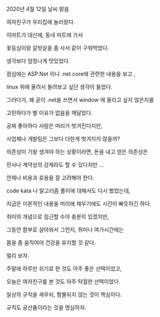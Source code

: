 2020년 4월 12일 날씨 맑음

여자친구가 우리집에 놀러왔다.

이마트가 대신에, 동네 마트에 가서

꽃등심이랑 갈빗살을 좀 사서 같이 구워먹었다.

생각보다 엄청나게 맛있었다.

점심에는 ASP.Net 이나 .net core에 관련한 내용을 보고 ,

linux 위에 올려서 돌려보고 싶단 생각이 들었다.

그러다가, 왜 굳이 .net을 쓰면서 window 에 올리고 싶지 않은지를

고민하다가 별 이유가 없음을 깨달았다.

공짜 좋아하다 사람은 머리가 벗겨진다지만,

사업체나 개발팀은 그보다 더한게 벗겨지지 않을까?

의존성이 기왕 생겨야 하는 상황이라면, 돈을 내고 얻은 의존성은

민사나 계약상의 강제라도 할 수 있다지만 ...

언제나 비용과 효용을 잘 고려해야 한다.

code kata 나 알고리즘 풀이에 대해서도 다시 봤었는데,

지금은 이론적인 내용을 머리에 채우기에도 시간이 빠듯하긴 하다.

취미의 개념으로 접근할 수야 충분히 있겠지만,

그동안 함부로 살아와서 그런지, 취미나 여가시간에는

몸을 좀 움직여야 건강을 유지할 것 같다.

멀리 보자.

주말에 하루만 쉬기로 한 것도 아주 좋은 선택이었고,

오늘은 여자친구를 본 것도 아주 탁월한 선택이었다.

일상의 규칙을 세우되, 함몰되지 않는 것이 핵심이다.

규칙도 공산품이라는 것을 명심하자. 